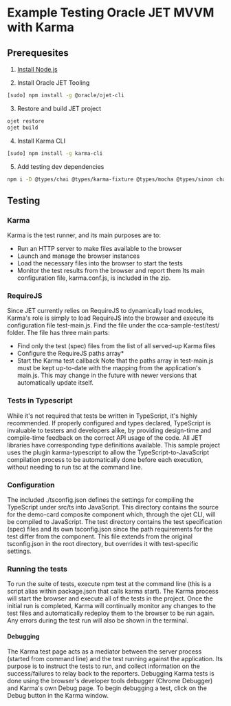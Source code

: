 # Example Testing Oracle JET MVVM with Karma

## Prerequesites
1) [Install Node.js](https://docs.oracle.com/en/middleware/developer-tools/jet/10/develop/choose-development-environment-oracle-jet.html#GUID-2B7F94A4-0699-47B6-96A9-C6E94B1BCF10)

2) Install Oracle JET Tooling

```bash
[sudo] npm install -g @oracle/ojet-cli
```
3) Restore and build JET project

```bash
ojet restore
ojet build
```
4) Install Karma CLI

```bash
[sudo] npm install -g karma-cli
```

5) Add testing dev dependencies

```bash
npm i -D @types/chai @types/karma-fixture @types/mocha @types/sinon chai karma karma-chai karma-chrome-launcher karma-coverage karma-fixture karma-mocha karma-mocha-reporter karma-requirejs karma-sinon karma-typescript sinon ts-sinon
```

## Testing
### Karma
Karma is the test runner, and its main purposes are to:
- Run an HTTP server to make files available to the browser
- Launch and manage the browser instances
- Load the necessary files into the browser to start the tests
- Monitor the test results from the browser and report them
Its main configuration file, karma.conf.js, is included in the zip.
### RequireJS
Since JET currently relies on RequireJS to dynamically load modules, Karma's role is simply to load RequireJS into the browser and execute its configuration file test-main.js. Find the file under the cca-sample-test/test/ folder. The file has three main parts:
- Find only the test (spec) files from the list of all served-up Karma files
- Configure the RequireJS paths array*
- Start the Karma test callback
Note that the paths array in test-main.js must be kept up-to-date with the mapping from the application's main.js. This may change in the future with newer versions that automatically update itself.
### Tests in Typescript
While it's not required that tests be written in TypeScript, it's highly recommended. If properly configured and types declared, TypeScript is invaluable to testers and developers alike, by providing design-time and compile-time feedback on the correct API usage of the code. All JET libraries have corresponding type definitions available.
This sample project uses the plugin karma-typescript to allow the TypeScript-to-JavaScript compilation process to be automatically done before each execution, without needing to run tsc at the command line.
### Configuration
The included ./tsconfig.json defines the settings for compiling the TypeScript under src/ts into JavaScript. This directory contains the source for the demo-card composite component which, through the ojet CLI, will be compiled to JavaScript.
The test directory contains the test specification (spec) files and its own tsconfig.json since the path requirements for the test differ from the component. This file extends from the original tsconfig.json in the root directory, but overrides it with test-specific settings.
### Running the tests
To run the suite of tests, execute npm test at the command line (this is a script alias within package.json that calls karma start). The Karma process will start the browser and execute all of the tests in the project. Once the initial run is completed, Karma will continually monitor any changes to the test files and automatically redeploy them to the browser to be run again. Any errors during the test run will also be shown in the terminal.
#### Debugging
The Karma test page acts as a mediator between the server process (started from command line) and the test running against the application. Its purpose is to instruct the tests to run, and collect information on the success/failures to relay back to the reporters.
Debugging Karma tests is done using the browser's developer tools debugger (Chrome Debugger) and Karma's own Debug page. To begin debugging a test, click on the Debug button in the Karma window.